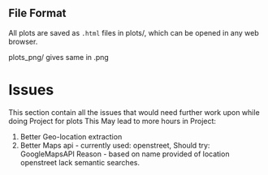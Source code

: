 ## File Format
All plots are saved as `.html` files in plots/, which can be opened in any web browser.

plots_png/ gives same in .png

# Issues
This section contain all the issues that would need further work upon while doing Project for plots
This May lead to more hours in Project:
1. Better Geo-location extraction
2. Better Maps api - currently used: openstreet, Should try: GoogleMapsAPI
    Reason - based on name provided of location openstreet lack semantic searches.